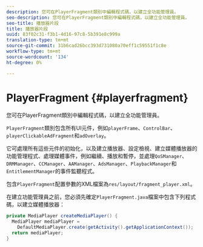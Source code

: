 ```yaml
---
description: 您可在PlayerFragment類別中編輯程式碼，以建立全功能管理員。
seo-description: 您可在PlayerFragment類別中編輯程式碼，以建立全功能管理員。
seo-title: 播放器片段
title: 播放器片段
uuid: 83f02c31-f3b1-4d16-97c8-5b391e8c999a
translation-type: tm+mt
source-git-commit: 31b6cad26bcc393d731080a70eff1c59551f1c8e
workflow-type: tm+mt
source-wordcount: '134'
ht-degree: 0%

---
```



# PlayerFragment {#playerfragment}

您可在PlayerFragment類別中編輯程式碼，以建立全功能管理員。

`PlayerFragment`類別包含所有UI元件，例如`playerFrame`、`ControlBar`、`playerClickableAdFragment`和`adOverlay`。

它可處理所有這些元件的初始化，以及建立播放器、設定檢視、建立媒體播放器的功能管理程式、處理媒體事件，例如繼續、播放和暫停，並處理`QoSManager`、`DRMManager`、`CCManager`、`AAManager`、`AdsManager`、`PlaybackManager`和`EntitlementManager`的事件監聽程式。

包含`PlayerFragment`配置參數的XML檔案為`res/layout/fragment_player.xml`。

在建立功能管理員之前，您必須先確定`PlayerFragment.java`檔案中包含下列程式碼，以建立媒體播放器：

```java
private MediaPlayer createMediaPlayer() { 
  MediaPlayer mediaPlayer =  
    DefaultMediaPlayer.create(getActivity().getApplicationContext()); 
  return mediaPlayer; 
}
```
